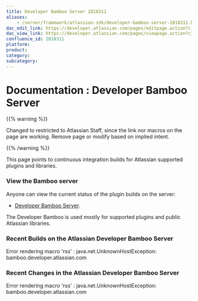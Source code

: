 ```yaml
---
title: Developer Bamboo Server 2818311
aliases:
    - /server/framework/atlassian-sdk/developer-bamboo-server-2818311.html
dac_edit_link: https://developer.atlassian.com/pages/editpage.action?cjm=wozere&pageId=2818311
dac_view_link: https://developer.atlassian.com/pages/viewpage.action?cjm=wozere&pageId=2818311
confluence_id: 2818311
platform:
product:
category:
subcategory:
---
```

# Documentation : Developer Bamboo Server

{{% warning %}}

Changed to restricted to Atlassian Staff, since the link nor macros on the page are working. Remove page or modify based on implied intent.

{{% /warning %}}

This page points to continuous integration builds for Atlassian supported plugins and libraries.

### View the Bamboo server

Anyone can view the current status of the plugin builds on the server:

-   <a href="http://bamboo.developer.atlassian.com/" class="external-link">Developer Bamboo Server</a>.

The Developer Bamboo is used mostly for supported plugins and public Atlassian libraries.

### Recent Builds on the Atlassian Developer Bamboo Server

Error rendering macro 'rss' : java.net.UnknownHostException: bamboo.developer.atlassian.com

### Recent Changes in the Atlassian Developer Bamboo Server

Error rendering macro 'rss' : java.net.UnknownHostException: bamboo.developer.atlassian.com





















































































































































































































































